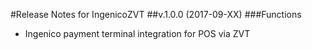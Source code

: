 #Release Notes for IngenicoZVT
##v.1.0.0 (2017-09-XX)
###Functions
- Ingenico payment terminal integration for POS via ZVT 
